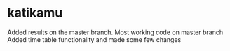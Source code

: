 # katikamu
Added results on the master branch.
Most working code on master branch 
Added time table functionality and made some few changes

